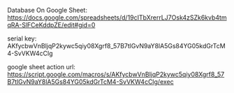 Database On Google Sheet:
https://docs.google.com/spreadsheets/d/19cITbXrerrLJ7Osk4zSZk6kvb4tmqRA-SlFCeKddpZE/edit#gid=0

serial key:
AKfycbwVnBljqP2kywc5qiy08Xgrf8_57B7tlGvN9aY8lA5Gs84YG05kdGrTcM4-SvVKW4cClg


google sheet action url:
https://script.google.com/macros/s/AKfycbwVnBljqP2kywc5qiy08Xgrf8_57B7tlGvN9aY8lA5Gs84YG05kdGrTcM4-SvVKW4cClg/exec
